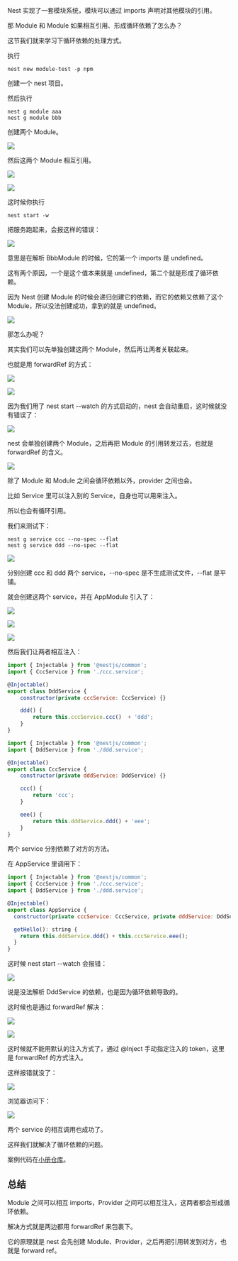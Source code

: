 ﻿Nest 实现了一套模块系统，模块可以通过 imports 声明对其他模块的引用。

那 Module 和 Module 如果相互引用、形成循环依赖了怎么办？

这节我们就来学习下循环依赖的处理方式。

执行

```
nest new module-test -p npm
```
创建一个 nest 项目。

然后执行
```
nest g module aaa
nest g module bbb
```
创建两个 Module。

![](./image/第14章—Module和Provider的循环依赖怎么处理-1.png)

然后这两个 Module 相互引用。

![](./image/第14章—Module和Provider的循环依赖怎么处理-2.png)

![](./image/第14章—Module和Provider的循环依赖怎么处理-3.png)

这时候你执行

```
nest start -w
```
把服务跑起来，会报这样的错误：

![](./image/第14章—Module和Provider的循环依赖怎么处理-4.png)

意思是在解析 BbbModule 的时候，它的第一个 imports 是 undefined。

这有两个原因，一个是这个值本来就是 undefined，第二个就是形成了循环依赖。

因为 Nest 创建 Module 的时候会递归创建它的依赖，而它的依赖又依赖了这个 Module，所以没法创建成功，拿到的就是 undefined。

![](./image/第14章—Module和Provider的循环依赖怎么处理-5.png)

那怎么办呢？

其实我们可以先单独创建这两个 Module，然后再让两者关联起来。

也就是用 forwardRef 的方式：

![](./image/第14章—Module和Provider的循环依赖怎么处理-6.png)

![](./image/第14章—Module和Provider的循环依赖怎么处理-7.png)

因为我们用了 nest start --watch 的方式启动的，nest 会自动重启，这时候就没有错误了：

![](./image/第14章—Module和Provider的循环依赖怎么处理-8.png)

nest 会单独创建两个 Module，之后再把 Module 的引用转发过去，也就是 forwardRef 的含义。

![](./image/第14章—Module和Provider的循环依赖怎么处理-9.png)

除了 Module 和 Module 之间会循环依赖以外，provider 之间也会。

比如 Service 里可以注入别的 Service，自身也可以用来注入。

所以也会有循环引用。

我们来测试下：

```
nest g service ccc --no-spec --flat
nest g service ddd --no-spec --flat
```
![](./image/第14章—Module和Provider的循环依赖怎么处理-10.png)

分别创建 ccc 和 ddd 两个 service，--no-spec 是不生成测试文件，--flat 是平铺。

就会创建这两个 service，并在 AppModule 引入了：

![](./image/第14章—Module和Provider的循环依赖怎么处理-11.png)

![](./image/第14章—Module和Provider的循环依赖怎么处理-12.png)

![](./image/第14章—Module和Provider的循环依赖怎么处理-13.png)

然后我们让两者相互注入：

```javascript
import { Injectable } from '@nestjs/common';
import { CccService } from './ccc.service';

@Injectable()
export class DddService {
    constructor(private cccService: CccService) {}

    ddd() {
        return this.cccService.ccc()  + 'ddd';
    }
}
```

```javascript
import { Injectable } from '@nestjs/common';
import { DddService } from './ddd.service';

@Injectable()
export class CccService {
    constructor(private dddService: DddService) {}

    ccc() {
        return 'ccc';
    }

    eee() {
        return this.dddService.ddd() + 'eee';
    }
}
```

两个 service 分别依赖了对方的方法。

在 AppService 里调用下：

```javascript
import { Injectable } from '@nestjs/common';
import { CccService } from './ccc.service';
import { DddService } from './ddd.service';

@Injectable()
export class AppService {
  constructor(private cccService: CccService, private dddService: DddService){}

  getHello(): string {
    return this.dddService.ddd() + this.cccService.eee();
  }
}
```

这时候 nest start --watch 会报错：

![](./image/第14章—Module和Provider的循环依赖怎么处理-14.png)

说是没法解析 DddService 的依赖，也是因为循环依赖导致的。

这时候也是通过 forwardRef 解决：

![](./image/第14章—Module和Provider的循环依赖怎么处理-15.png)

![](./image/第14章—Module和Provider的循环依赖怎么处理-16.png)

这时候就不能用默认的注入方式了，通过 @Inject 手动指定注入的 token，这里是 forwardRef 的方式注入。

这样报错就没了：

![](./image/第14章—Module和Provider的循环依赖怎么处理-17.png)

浏览器访问下：

![](./image/第14章—Module和Provider的循环依赖怎么处理-18.png)

两个 service 的相互调用也成功了。

这样我们就解决了循环依赖的问题。

案例代码在[小册仓库](https://github.com/QuarkGluonPlasma/nestjs-course-code/tree/main/circular-dependency)。

## 总结

Module 之间可以相互 imports，Provider 之间可以相互注入，这两者都会形成循环依赖。

解决方式就是两边都用 forwardRef 来包裹下。

它的原理就是 nest 会先创建 Module、Provider，之后再把引用转发到对方，也就是 forward ref。

